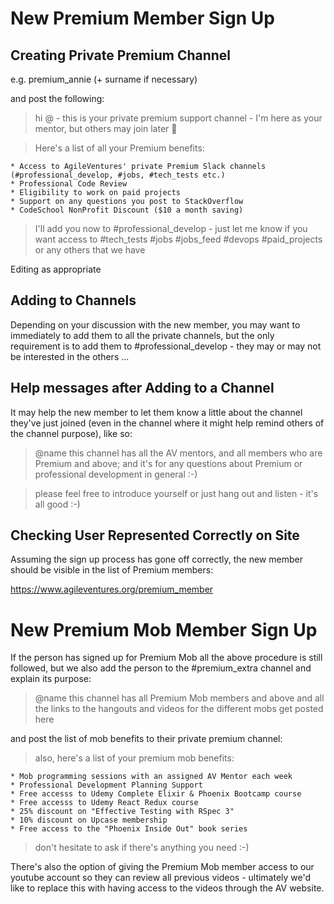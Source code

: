 New Premium Member Sign Up
==========================

Creating Private Premium Channel
--------------------------------

e.g. premium_annie (+ surname if necessary)

and post the following:

> hi @<slack-tag> - this is your private premium support channel - I'm here as your mentor, but others may join later :slightly_smiling_face:

> Here's a list of all your Premium benefits:

```
* Access to AgileVentures' private Premium Slack channels (#professional_develop, #jobs, #tech_tests etc.)
* Professional Code Review
* Eligibility to work on paid projects
* Support on any questions you post to StackOverflow
* CodeSchool NonProfit Discount ($10 a month saving)
```
> I'll add you now to #professional_develop - just let me know if you want access to #tech_tests #jobs #jobs_feed #devops #paid_projects or any others that we have


Editing as appropriate

Adding to Channels
------------------

Depending on your discussion with the new member, you may want to immediately to add them to all the private channels, but the only requirement is to add them to #professional_develop - they may or may not be interested in the others ...

Help messages after Adding to a Channel
---------------------------------------

It may help the new member to let them know a little about the channel they've just joined (even in the channel where it might help remind others of the channel purpose), like so:

> @name this channel has all the AV mentors, and all members who are Premium and above; and it's for any questions about Premium or professional development in general :-)

> please feel free to introduce yourself or just hang out and listen - it's all good :-)

Checking User Represented Correctly on Site
-------------------------------------------

Assuming the sign up process has gone off correctly, the new member should be visible in the list of Premium members:

https://www.agileventures.org/premium_member

New Premium Mob Member Sign Up
==============================

If the person has signed up for Premium Mob all the above procedure is still followed, but we also add the person to the #premium_extra channel and explain its purpose:

> @name this channel has all Premium Mob members and above and all the links to the hangouts and videos for the different mobs get posted here

and post the list of mob benefits to their private premium channel:

> also, here's a list of your premium mob benefits:

```
* Mob programming sessions with an assigned AV Mentor each week
* Professional Development Planning Support
* Free accesss to Udemy Complete Elixir & Phoenix Bootcamp course
* Free accesss to Udemy React Redux course 
* 25% discount on "Effective Testing with RSpec 3"
* 10% discount on Upcase membership
* Free access to the "Phoenix Inside Out" book series
```

> don't hesitate to ask if there's anything you need :-)

There's also the option of giving the Premium Mob member access to our youtube account so they can review all previous videos - ultimately we'd like to replace this with having access to the videos through the AV website.
